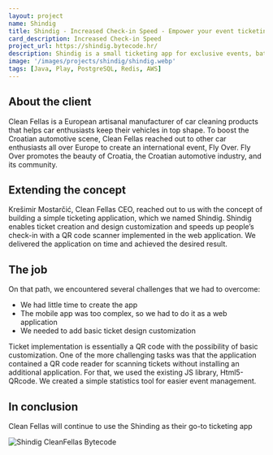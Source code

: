 ```yaml
---
layout: project
name: Shindig
title: Shindig - Increased Check-in Speed - Empower your event ticketing
card_description: Increased Check-in Speed
project_url: https://shindig.bytecode.hr/
description: Shindig is a small ticketing app for exclusive events, battle-tested at a Clean Fellas, Fly Over event in Northern Croatia.
image: '/images/projects/shindig/shindig.webp'
tags: [Java, Play, PostgreSQL, Redis, AWS]
---
```

## About the client
Clean Fellas is a European artisanal manufacturer of car cleaning products that helps car enthusiasts keep their vehicles in top shape. To boost the Croatian automotive scene, Clean Fellas reached out to other car enthusiasts all over Europe to create an international event, Fly Over. Fly Over promotes the beauty of Croatia, the Croatian automotive industry, and its community.

## Extending the concept
Krešimir Mostarčić, Clean Fellas CEO, reached out to us with the concept of building a simple ticketing application, which we named Shindig. Shindig enables ticket creation and design customization and speeds up people’s check-in with a QR code scanner implemented in the web application. We delivered the application on time and achieved the desired result.

## The job
On that path, we encountered several challenges that we had to overcome:

* We had little time to create the app
* The mobile app was too complex, so we had to do it as a web application
* We needed to add basic ticket design customization

Ticket implementation is essentially a QR code with the possibility of basic customization. One of the more challenging tasks was that the application contained a QR code reader for scanning tickets without installing an additional application. For that, we used the existing JS library, Html5-QRcode. We created a simple statistics tool for easier event management.

## In conclusion
Clean Fellas will continue to use the Shinding as their go-to ticketing app

[//]: # (<iframe width="560" height="315" src="https://www.youtube.com/embed/RHy33FWfZ0c" title="YouTube video player" frameborder="0" allow="accelerometer; autoplay; clipboard-write; encrypted-media; gyroscope; picture-in-picture" allowfullscreen></iframe>)

![Shindig CleanFellas Bytecode]({{site.baseurl}}/images/projects/shindig/flyover.webp)